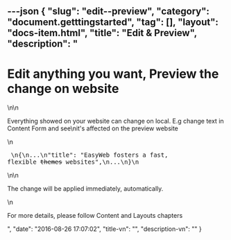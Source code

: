 ---json
{
    "slug": "edit--preview",
    "category": "document.getttingstarted",
    "tag": [],
    "layout": "docs-item.html",
    "title": "Edit & Preview",
    "description": "<h1> Edit anything you want, Preview the change on website </h1>\n\n<p>Everything showed on your website can change on local. E.g change text in Content Form and see\nit's affected on the preview website</p>\n<pre> \n{\n...\n\"title\": \"EasyWeb fosters a fast, flexible <s>themes</s> websites\",\n...\n}\n</pre>\n\n<p>The change will be applied immediately, automatically. </p>\n<p> For more details, please follow Content and Layouts chapters </p>",
    "date": "2016-08-26 17:07:02",
    "title-vn": "",
    "description-vn": ""
}
---
